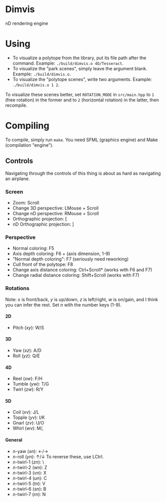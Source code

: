 # Dimvis
nD rendering engine

# Using
* To visualize a polytope from the library, put its file path after the command. Example: `./build/dimvis.o 4D/Tesseract`.
* To visualize the "park scenes", simply leave the argument blank. Example: `./build/dimvis.o`.
* To visualize the "polytope scenes", write two arguments. Example: `./build/dimvis.o 1 2`.

To visualize these scenes better, set `ROTATION_MODE` in `src/main.hpp` to `1` (free rotation) in the former and to `2` (horizontal rotation) in the latter, then recompile.

# Compiling
To compile, simply run `make`. You need SFML (graphics engine) and Make (compilation "engine").

## Controls
Navigating through the controls of this thing is about as hard as navigating an airplane.

### Screen
* Zoom: Scroll
* Change 3D perspective: LMouse + Scroll
* Change nD perspective: RMouse + Scroll
* Orthographic projection: [
* nD Orthographic projection: ]

### Perspective
* Normal coloring: F5
* Axis depth coloring: F6 + (axis dimension, 1-9)
* "Normal depth coloring": F7 (seriously need reworking)
* Cull front of the polytope: F8
* Change axis distance coloring: Ctrl+Scroll* (works with F6 and F7)
* Change radial distance coloring: Shift+Scroll (works with F7)

### Rotations
Note: *x* is front/back, *y* is up/down, *z* is left/right, *w* is on/gain, and I think you can infer the rest.
Set *n* with the number keys (1-9).
#### 2D
* Pitch (*xy*): W/S
#### 3D
* Yaw (*xz*): A/D
* Roll (*yz*): Q/E
#### 4D
* Reel (*xw*): F/H
* Tumble (*yw*): T/G
* Twirl (*zw*): R/Y
#### 5D
* Coil (*xv*): J/L
* Topple (*yv*): I/K
* Gnarl (*zv*): U/O
* Whirl (*wv*): M/,
#### General
* *n*-yaw (*xn*): ←/→
* *n*-roll (*yn*): ↑/↓
To reverse these, use LCtrl.
* *n*-twirl-1 (*zn*): \
* *n*-twirl-2 (*wn*): Z
* *n*-twirl-3 (*vn*): X
* *n*-twirl-4 (*un*): C
* *n*-twirl-5 (*tn*): V
* *n*-twirl-6 (*sn*): B
* *n*-twirl-7 (*rn*): N
